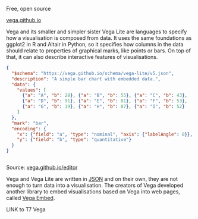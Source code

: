 Free, open source

[vega.github.io](https://vega.github.io/)

Vega and its smaller and simpler sister Vega Lite are languages to specify how a visualisation is composed from data. It uses the same foundations as ggplot2 in R and Altair in Python, so it specifies how columns in the data should relate to properties of graphical marks, like points or bars. On top of that, it can also describe interactive features of visualisations.

```json
{
  "$schema": "https://vega.github.io/schema/vega-lite/v5.json",
  "description": "A simple bar chart with embedded data.",
  "data": {
    "values": [
      {"a": "A", "b": 28}, {"a": "B", "b": 55}, {"a": "C", "b": 43},
      {"a": "D", "b": 91}, {"a": "E", "b": 81}, {"a": "F", "b": 53},
      {"a": "G", "b": 19}, {"a": "H", "b": 87}, {"a": "I", "b": 52}
    ]
  },
  "mark": "bar",
  "encoding": {
    "x": {"field": "a", "type": "nominal", "axis": {"labelAngle": 0}},
    "y": {"field": "b", "type": "quantitative"}
  }
}
```

<p class='center'>
<img src='Data%20visualisation%20design%20in%20practice%202%20tools%20208f06b06b0f4b21ad8ecf3047f02ce0/vega-bar.png' alt='' class='max-600' />
</p>

Source: [vega.github.io/editor](https://vega.github.io/editor/#/)

Vega and Vega Lite are written in <span class='internal-link'>[JSON](json-files)</span> and on their own, they are not enough to turn data into a visualisation. The creators of Vega developed another library to embed visualisations based on Vega into web pages, called [Vega Embed](https://github.com/vega/vega-embed).

LINK to T7 Vega